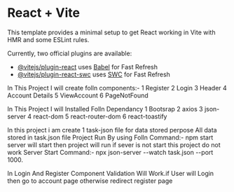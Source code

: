# React + Vite

This template provides a minimal setup to get React working in Vite with HMR and some ESLint rules.

Currently, two official plugins are available:

- [@vitejs/plugin-react](https://github.com/vitejs/vite-plugin-react/blob/main/packages/plugin-react/README.md) uses [Babel](https://babeljs.io/) for Fast Refresh
- [@vitejs/plugin-react-swc](https://github.com/vitejs/vite-plugin-react-swc) uses [SWC](https://swc.rs/) for Fast Refresh


In This Project I will create folln components:-
1 Register
2 Login
3 Header
4 Account Details
5 ViewAccount
6 PageNotFound

In This Project I will Installed Folln Dependancy
1 Bootsrap
2 axios
3 json-server
4 react-dom
5 react-router-dom
6 react-toastify

In this project i am create 1 task-json file for data stored perpose
All data stored in task.json file 
Project Run By using Folln Command:-
npm start
server will start then project will run if sever is not start this project do not work
Server Start Command:-
npx json-server --watch task.json --port 1000.

In Login And Register Component Validation Will Work.if User will Login then go to account page otherwise redirect register page

